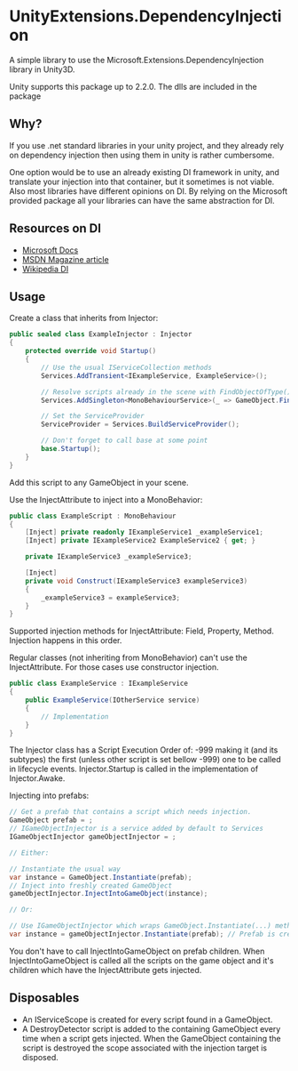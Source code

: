 # UnityExtensions.DependencyInjection

A simple library to use the Microsoft.Extensions.DependencyInjection library in Unity3D.

Unity supports this package up to 2.2.0. The dlls are included in the package

## Why?

If you use .net standard libraries in your unity project, and they already rely on dependency injection then using them in unity is rather cumbersome.

One option would be to use an already existing DI framework in unity, and translate your injection into that container, but it sometimes is not viable. Also most libraries have different opinions on DI. By relying on the Microsoft provided package all your libraries can have the same abstraction for DI.

## Resources on DI

 - [Microsoft Docs](https://docs.microsoft.com/en-us/aspnet/core/fundamentals/dependency-injection?view=aspnetcore-2.2)
 - [MSDN Magazine article](https://docs.microsoft.com/en-us/archive/msdn-magazine/2016/june/essential-net-dependency-injection-with-net-core)
 - [Wikipedia DI](https://en.wikipedia.org/wiki/Dependency_injection)

## Usage

Create a class that inherits from Injector:
```c#
public sealed class ExampleInjector : Injector
{
    protected override void Startup()
    {
        // Use the usual IServiceCollection methods
        Services.AddTransient<IExampleService, ExampleService>();

        // Resolve scripts already in the scene with FindObjectOfType()
        Services.AddSingleton<MonoBehaviourService>(_ => GameObject.FindObjectOfType<MonoBehaviourService>());

        // Set the ServiceProvider
        ServiceProvider = Services.BuildServiceProvider();

        // Don't forget to call base at some point
        base.Startup();
    }
}
```

Add this script to any GameObject in your scene.

Use the InjectAttribute to inject into a MonoBehavior:

```c#
public class ExampleScript : MonoBehaviour
{
    [Inject] private readonly IExampleService1 _exampleService1;
    [Inject] private IExampleService2 ExampleService2 { get; }

    private IExampleService3 _exampleService3;

    [Inject]
    private void Construct(IExampleService3 exampleService3)
    {
        _exampleService3 = exampleService3;
    }
}
```

Supported injection methods for InjectAttribute: Field, Property, Method. Injection happens in this order.

Regular classes (not inheriting from MonoBehavior) can't use the InjectAttribute. For those cases use constructor injection.

```c#
public class ExampleService : IExampleService
{
    public ExampleService(IOtherService service)
    {
        // Implementation
    }
}
```

The Injector class has a Script Execution Order of: -999 making it (and its subtypes) the first (unless other script is set bellow -999) one to be called in lifecycle events. Injector.Startup is called in the implementation of Injector.Awake.

Injecting into prefabs:
```c#
// Get a prefab that contains a script which needs injection.
GameObject prefab = ;
// IGameObjectInjector is a service added by default to Services
IGameObjectInjector gameObjectInjector = ;

// Either:

// Instantiate the usual way
var instance = GameObject.Instantiate(prefab);
// Inject into freshly created GameObject
gameObjectInjector.InjectIntoGameObject(instance);

// Or:

// Use IGameObjectInjector which wraps GameObject.Instantiate(...) methods
var instance = gameObjectInjector.Instantiate(prefab); // Prefab is created and injected
```
You don't have to call InjectIntoGameObject on prefab children. When InjectIntoGameObject is called all the scripts on the game object and it's children which have the InjectAttribute gets injected.


## Disposables

 - An IServiceScope is created for every script found in a GameObject.
 - A DestroyDetector script is added to the containing GameObject every time when a script gets injected. When the GameObject containing the script is destroyed the scope associated with the injection target is disposed.
